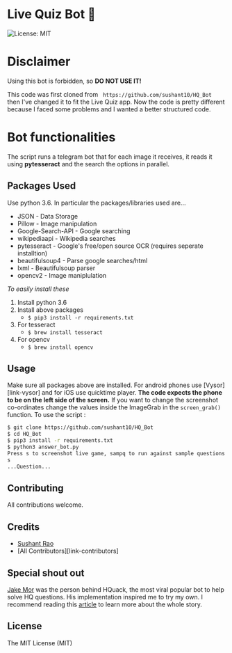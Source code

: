 # Live Quiz Bot 🤖
![License: MIT][ico-license]

# Disclaimer

Using this bot is forbidden, so **DO NOT USE IT!**

This code was first cloned from ``` https://github.com/sushant10/HQ_Bot```  
then I've changed it to fit the Live Quiz app. Now the code is pretty different because I faced some problems and I wanted a better structured code.

# Bot functionalities
The script runs a telegram bot that for each image it receives, it reads it using **pytesseract** and the search the options in parallel.

## Packages Used

Use python 3.6. In particular the packages/libraries used are...

* JSON - Data Storage 
* Pillow - Image manipulation
* Google-Search-API - Google searching
* wikipediaapi - Wikipedia searches
* pytesseract - Google's free/open source OCR (requires seperate installtion)
* beautifulsoup4 - Parse google searches/html
* lxml - Beautifulsoup parser
* opencv2 - Image maniplulation

*To easily install these*
1. Install python 3.6
2. Install above packages
    * `$ pip3 install -r requirements.txt`
3. For tesseract 
    * `$ brew install tesseract`
4. For opencv
    * `$ brew install opencv`


## Usage

Make sure all packages above are installed. For android phones use [Vysor][link-vysor] and for iOS use quicktime player. **The code expects the phone to be on the left side of the screen.** If you want to change the screenshot co-ordinates change the values inside the ImageGrab in the `screen_grab()` function. To use the script : 

```bash
$ git clone https://github.com/sushant10/HQ_Bot
$ cd HQ_Bot
$ pip3 install -r requirements.txt
$ python3 answer_bot.py
Press s to screenshot live game, sampq to run against sample questions or q to quit:
s
...Question...
```



## Contributing

All contributions welcome.

## Credits

- [Sushant Rao][link-author]
- [All Contributors][link-contributors]

## Special shout out
[Jake Mor][jake-mor] was the person behind HQuack, the most viral popular bot to help solve HQ questions. His implementation inspired me to try my own. I recommend reading this [article][jake-more] to learn more about the whole story.


## License

The MIT License (MIT)

[ico-license]: https://img.shields.io/badge/license-MIT-brightgreen.svg?style=flat-square
[link-author]: https://github.com/sushant10

[link-wikiapi]: https://pypi.python.org/pypi/wikipedia
[link-gapi]: https://github.com/abenassi/Google-Search-API
[link-mike]: https://github.com/mikealmond/hq-trivia-assistant
[link-tesseract]: https://github.com/tesseract-ocr/tesseract/wiki
[jake-mor]: http://jakemor.com/
[jake-more]: https://medium.com/@jakemor/hquack-my-public-hq-trivia-bot-is-shutting-down-5d9fcdbc9f6e
[sampq]: ()

